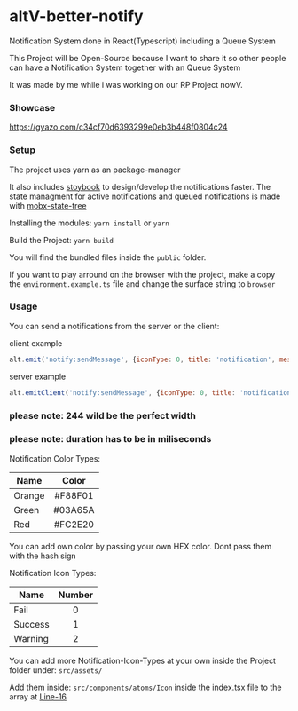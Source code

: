 # altV-better-notify

Notification System done in React(Typescript) including a Queue System

This Project will be Open-Source because I want to share it so other people can have a Notification System together with an Queue System

It was made by me while i was working on our RP Project nowV.

### Showcase
https://gyazo.com/c34cf70d6393299e0eb3b448f0804c24

### Setup

The project uses yarn as an package-manager

It also includes [stoybook](https://storybook.js.org/docs/react/get-started/introduction) to design/develop the notifications faster.
The state managment for active notifications and queued notifications is made with [mobx-state-tree](https://mobx-state-tree.js.org/intro/welcome)

Installing the modules:
`yarn install` or `yarn`

Build the Project:
`yarn build`

You will find the bundled files inside the `public` folder.

If you want to play arround on the browser with the project, make a copy the `environment.example.ts` file and change the surface string to `browser`

### Usage
You can send a notifications from the server or the client:

client example
```js
alt.emit('notify:sendMessage', {iconType: 0, title: 'notification', message: 'this is a notification send from the client', color: 'F88F01', width: 244, duration: 3000})
```

server example
```js
alt.emitClient('notify:sendMessage', {iconType: 0, title: 'notification', message: 'this is a notification send from the client', color: 'F88F01', width: 244, duration: 3000})
```
### please note: 244 wild be the perfect width</strong>
### please note: duration has to be in miliseconds</strong>

Notification Color Types:

| Name   |      Color      
|----------|:-------------:
| Orange |  #F88F01 
| Green |    #03A65A   
| Red | #FC2E20 

You can add own color by passing your own HEX color.
Dont pass them with the hash sign

Notification Icon Types:

| Name   |      Number      
|----------|:-------------:
| Fail |  0 
| Success |    1   
| Warning | 2 

You can add more Notification-Icon-Types at your own inside the Project folder under:
```src/assets/```

Add them inside: ```src/components/atoms/Icon``` inside the index.tsx file to the array at [Line-16](https://github.com/LorianAtashi01/altV-better-notify/blob/4e0d34458595667524a940a1845ea27ff19d2037/src/components/atoms/Icons/index.tsx#L16)

